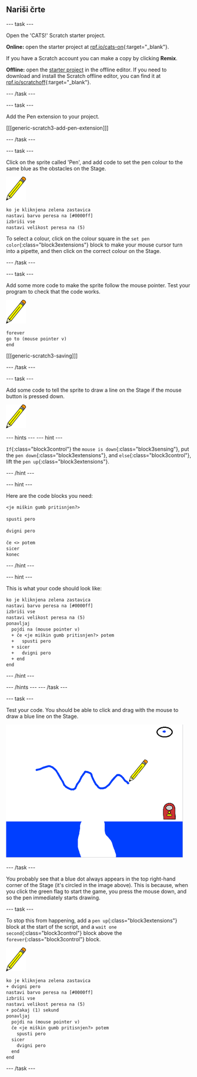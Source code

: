 ## Nariši črte

\--- task \---

Open the 'CATS!' Scratch starter project.

**Online:** open the starter project at [rpf.io/cats-on](http://rpf.io/cats-on){:target="_blank"}.

If you have a Scratch account you can make a copy by clicking **Remix**.

**Offline:** open the [starter project](http://rpf.io/p/en/cats-go) in the offline editor. If you need to download and install the Scratch offline editor, you can find it at [rpf.io/scratchoff](http://rpf.io/scratchoff){:target="_blank"}.

\--- /task \---

\--- task \---

Add the Pen extension to your project.

[[[generic-scratch3-add-pen-extension]]]

\--- /task \---

\--- task \---

Click on the sprite called 'Pen', and add code to set the pen colour to the same blue as the obstacles on the Stage.

![Pen sprite](images/pen-sprite.png)

```blocks3
ko je kliknjena zelena zastavica
nastavi barvo peresa na [#0000ff]
izbriši vse
nastavi velikost peresa na (5)
```

To select a colour, click on the colour square in the `set pen color`{:class="block3extensions"} block to make your mouse cursor turn into a pipette, and then click on the correct colour on the Stage.

\--- /task \---

\--- task \---

Add some more code to make the sprite follow the mouse pointer. Test your program to check that the code works.

![Figura svinčnik](images/pen-sprite.png)

```blocks3
forever
go to (mouse pointer v)
end
```

[[[generic-scratch3-saving]]]

\--- /task \---

\--- task \---

Add some code to tell the sprite to draw a line on the Stage if the mouse button is pressed down.

![Pen sprite](images/pen-sprite.png)

\--- hints \--- \--- hint \---

`If`{:class="block3control"} the `mouse is down`{:class="block3sensing"}, put the `pen down`{:class="block3extensions"}, and `else`{:class="block3control"}, lift the `pen up`{:class="block3extensions"}.

\--- /hint \---

\--- hint \---

Here are the code blocks you need:

```blocks3
<je miškin gumb pritisnjen?>

spusti pero

dvigni pero

če <> potem
sicer
konec
```

\--- /hint \---

\--- hint \---

This is what your code should look like:

```blocks3
ko je kliknjena zelena zastavica
nastavi barvo peresa na [#0000ff]
izbriši vse
nastavi velikost peresa na (5)
ponavljaj 
  pojdi na (mouse pointer v)
  + če <je miškin gumb pritisnjen?> potem 
  +   spusti pero
  + sicer 
  +   dvigni pero
  + end
end
```

\--- /hint \---

\--- /hints \--- \--- /task \---

\--- task \---

Test your code. You should be able to click and drag with the mouse to draw a blue line on the Stage.

![Draw a line](images/draw-a-line.png)

\--- /task \---

You probably see that a blue dot always appears in the top right-hand corner of the Stage (it's circled in the image above). This is because, when you click the green flag to start the game, you press the mouse down, and so the pen immediately starts drawing.

\--- task \---

To stop this from happening, add a `pen up`{:class="block3extensions"} block at the start of the script, and a `wait one second`{:class="block3control"} block above the `forever`{:class="block3control"} block.

![Pen sprite](images/pen-sprite.png)

```blocks3
ko je kliknjena zelena zastavica
+ dvigni pero
nastavi barvo peresa na [#0000ff]
izbriši vse
nastavi velikost peresa na (5)
+ počakaj (1) sekund
ponavljaj 
  pojdi na (mouse pointer v)
  če <je miškin gumb pritisnjen?> potem 
    spusti pero
  sicer 
    dvigni pero
  end
end
```

\--- /task \---
